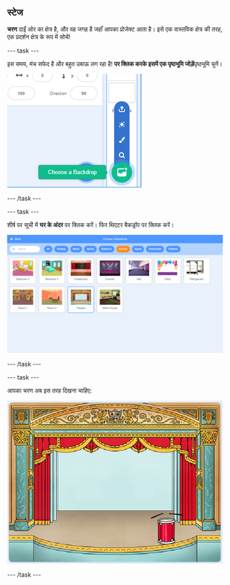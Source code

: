 ## स्टेज

**चरण** दाईं ओर का क्षेत्र है, और वह जगह है जहाँ आपका प्रोजेक्ट आता है। इसे एक वास्तविक क्षेत्र की तरह, एक प्रदर्शन क्षेत्र के रूप में सोचें!

--- task ---

इस समय, मंच सफेद है और बहुत उबाऊ लग रहा है! **पर क्लिक करके इसमें एक पृष्ठभूमि जोड़ें**पृष्ठभूमि चुनें।

![स्क्रीनशॉट](images/band-stage-choose.png)

--- /task ---

--- task ---

शीर्ष पर सूची में **घर के अंदर** पर क्लिक करें। फिर थिएटर बैकड्रॉप पर क्लिक करें।

![स्क्रीनशॉट](images/band-backdrop.png)

--- /task ---

--- task ---

आपका चरण अब इस तरह दिखना चाहिए:

![स्क्रीनशॉट](images/band-stage.png)

--- /task ---